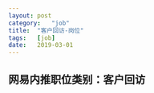 ```yaml
---
layout:	post
category:	"job"
title:	"客户回访-岗位"
tags:	[job]
date:	2019-03-01
---
```

## 网易内推职位类别：客户回访
